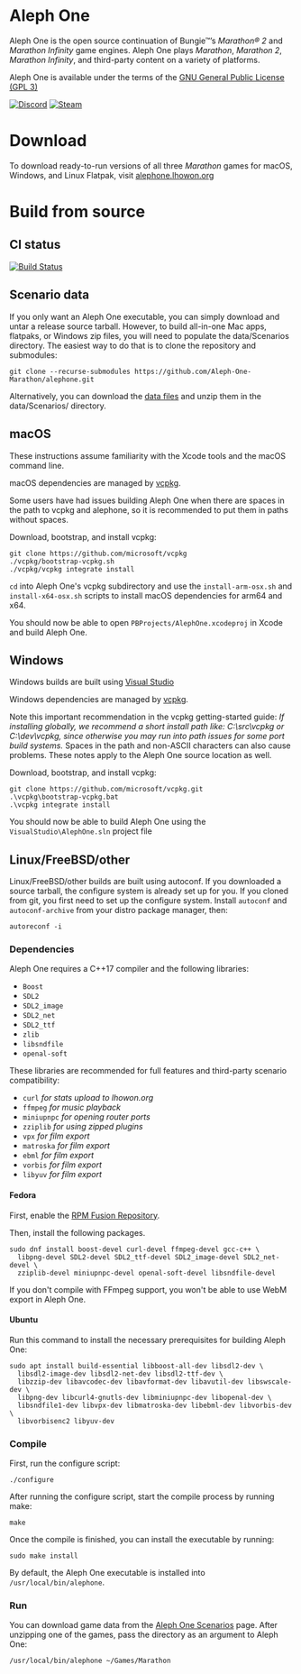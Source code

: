 # Aleph One

Aleph One is the open source continuation of Bungie™’s _Marathon® 2_ and _Marathon Infinity_ game engines. Aleph One plays _Marathon_, _Marathon 2_, _Marathon Infinity_, and third-party content on a variety of platforms.

Aleph One is available under the terms of the [GNU General Public License (GPL 3)](http://www.gnu.org/licenses/gpl-3.0.html)

[![Discord](https://dcbadge.vercel.app/api/server/NvF3pdV)](https://discord.gg/NvF3pdV)     [![Steam](https://img.shields.io/badge/steam-%23000000.svg?style=for-the-badge&logo=steam&logoColor=white)](https://store.steampowered.com/developer/alephone)

# Download

To download ready-to-run versions of all three _Marathon_ games for macOS,
Windows, and Linux Flatpak, visit
[alephone.lhowon.org](https://alephone.lhowon.org)

# Build from source

## CI status

[![Build Status](https://github.com/Aleph-One-Marathon/alephone/actions/workflows/ci-build.yml/badge.svg)](https://github.com/Aleph-One-Marathon/alephone/actions/workflows/ci-build.yml?query=branch%3Amaster+)

## Scenario data

If you only want an Aleph One executable, you can simply download and untar a release source tarball. However, to build all-in-one Mac apps, flatpaks, or Windows zip files, you will need to populate the data/Scenarios directory. The easiest way to do that is to clone the repository and submodules:

    git clone --recurse-submodules https://github.com/Aleph-One-Marathon/alephone.git

Alternatively, you can download the [data files](https://alephone.lhowon.org/scenarios.html) and unzip them in the data/Scenarios/ directory.

## macOS

These instructions assume familiarity with the Xcode tools and the macOS command line.

macOS dependencies are managed by [vcpkg](https://github.com/microsoft/vcpkg).

Some users have had issues building Aleph One when there are spaces in the path to vcpkg and alephone, so it is recommended to put them in paths without spaces.

Download, bootstrap, and install vcpkg:

    git clone https://github.com/microsoft/vcpkg
    ./vcpkg/bootstrap-vcpkg.sh
    ./vcpkg/vcpkg integrate install

`cd` into Aleph One's vcpkg subdirectory and use the `install-arm-osx.sh` and `install-x64-osx.sh` scripts to install macOS dependencies for arm64 and x64.

You should now be able to open `PBProjects/AlephOne.xcodeproj` in Xcode and build Aleph One.

## Windows

Windows builds are built using [Visual Studio](https://visualstudio.microsoft.com/vs/)

Windows dependencies are managed by [vcpkg](https://github.com/microsoft/vcpkg).

Note this important recommendation in the vcpkg getting-started guide: _If installing globally, we recommend a short install path like: C:\src\vcpkg or C:\dev\vcpkg, since otherwise you may run into path issues for some port build systems._ Spaces in the path and non-ASCII characters can also cause problems. These notes apply to the Aleph One source location as well.

Download, bootstrap, and install vcpkg:

    git clone https://github.com/microsoft/vcpkg.git
    .\vcpkg\bootstrap-vcpkg.bat
    .\vcpkg integrate install

You should now be able to build Aleph One using the `VisualStudio\AlephOne.sln` project file

## Linux/FreeBSD/other

Linux/FreeBSD/other builds are built using autoconf. If you downloaded a source tarball, the configure system is already set up for you. If you cloned from git, you first need to set up the configure system. Install `autoconf` and `autoconf-archive` from your distro package manager, then:

    autoreconf -i

### Dependencies

Aleph One requires a C++17 compiler and the following libraries:

+ `Boost`
+ `SDL2`
+ `SDL2_image`
+ `SDL2_net`
+ `SDL2_ttf`
+ `zlib`
+ `libsndfile`
+ `openal-soft`

These libraries are recommended for full features and third-party scenario compatibility:

+ `curl` _for stats upload to lhowon.org_
+ `ffmpeg` _for music playback_
+ `miniupnpc` _for opening router ports_
+ `zziplib` _for using zipped plugins_
+ `vpx` _for film export_
+ `matroska` _for film export_
+ `ebml` _for film export_
+ `vorbis` _for film export_
+ `libyuv` _for film export_

#### Fedora

First, enable the [RPM Fusion Repository](http://rpmfusion.org/Configuration).

Then, install the following packages.

    sudo dnf install boost-devel curl-devel ffmpeg-devel gcc-c++ \
      libpng-devel SDL2-devel SDL2_ttf-devel SDL2_image-devel SDL2_net-devel \
      zziplib-devel miniupnpc-devel openal-soft-devel libsndfile-devel

If you don't compile with FFmpeg support, you won't be able to use WebM export in Aleph One.

#### Ubuntu

Run this command to install the necessary prerequisites for building Aleph One:

    sudo apt install build-essential libboost-all-dev libsdl2-dev \
      libsdl2-image-dev libsdl2-net-dev libsdl2-ttf-dev \
      libzzip-dev libavcodec-dev libavformat-dev libavutil-dev libswscale-dev \
      libpng-dev libcurl4-gnutls-dev libminiupnpc-dev libopenal-dev \
	  libsndfile1-dev libvpx-dev libmatroska-dev libebml-dev libvorbis-dev \
	  libvorbisenc2 libyuv-dev

### Compile

First, run the configure script:

    ./configure

After running the configure script, start the compile process by running make:

    make

Once the compile is finished, you can install the executable by running:

    sudo make install

By default, the Aleph One executable is installed into `/usr/local/bin/alephone`.

### Run

You can download game data from the [Aleph One Scenarios](https://alephone.lhowon.org/scenarios.html) page. After unzipping one of the games, pass the directory as an argument to Aleph One:

    /usr/local/bin/alephone ~/Games/Marathon
